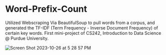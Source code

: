 # Word-Prefix-Count


Utilized Webscraping Via BeautifulSoup to pull words from a corpus, and generated the TF-IDF (Term Frequency - Inverse Document Frequency) of certain key words. First mini-project of CS242, Introduction to Data Science @ Purdue University.

![Screen Shot 2023-10-26 at 5 28 57 PM](https://github.com/DavidJYChoi/Word-Prefix-Count/assets/82757181/20997bf8-9923-46b6-8b98-75d621a91ed6)
